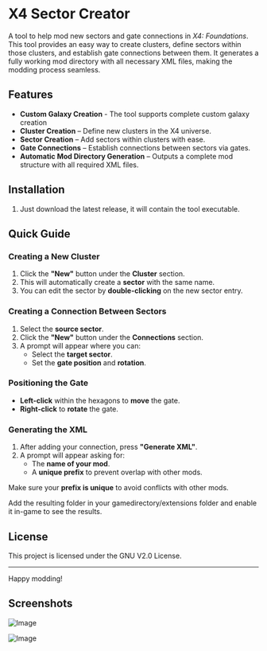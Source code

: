 # X4 Sector Creator

A tool to help mod new sectors and gate connections in *X4: Foundations*. This tool provides an easy way to create clusters, define sectors within those clusters, and establish gate connections between them. It generates a fully working mod directory with all necessary XML files, making the modding process seamless.

## Features
- **Custom Galaxy Creation** - The tool supports complete custom galaxy creation
- **Cluster Creation** – Define new clusters in the X4 universe.
- **Sector Creation** – Add sectors within clusters with ease.
- **Gate Connections** – Establish connections between sectors via gates.
- **Automatic Mod Directory Generation** – Outputs a complete mod structure with all required XML files.

## Installation
1. Just download the latest release, it will contain the tool executable.

## Quick Guide

### Creating a New Cluster
1. Click the **"New"** button under the **Cluster** section.
2. This will automatically create a **sector** with the same name.
3. You can edit the sector by **double-clicking** on the new sector entry.

### Creating a Connection Between Sectors
1. Select the **source sector**.
2. Click the **"New"** button under the **Connections** section.
3. A prompt will appear where you can:
   - Select the **target sector**.
   - Set the **gate position** and **rotation**.

### Positioning the Gate
- **Left-click** within the hexagons to **move** the gate.
- **Right-click** to **rotate** the gate.

### Generating the XML
1. After adding your connection, press **"Generate XML"**.
2. A prompt will appear asking for:
   - The **name of your mod**.
   - A **unique prefix** to prevent overlap with other mods.

Make sure your **prefix is unique** to avoid conflicts with other mods.

Add the resulting folder in your gamedirectory/extensions folder and enable it in-game to see the results.

## License
This project is licensed under the GNU V2.0 License.

---

Happy modding!

## Screenshots

![Image](https://github.com/user-attachments/assets/4ff83b6a-9374-46ce-8b47-4358f8c4f8ee)

![Image](https://github.com/user-attachments/assets/b70ca881-6910-4e93-a279-e7ccd70459c2)
